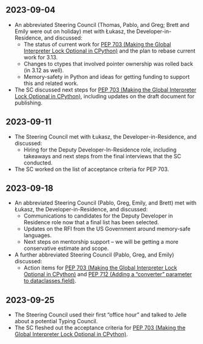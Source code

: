 ## 2023-09-04

- An abbreviated Steering Council (Thomas, Pablo, and Greg; Brett and Emily were out on holiday) met with Łukasz, the Developer-in-Residence, and discussed:
    - The status of current work for [PEP 703 (Making the Global Interpreter Lock Optional in CPython)](https://peps.python.org/pep-0703/) and the plan to rebase current work for 3.13.
    - Changes to ctypes that involved pointer ownership was rolled back (in 3.12 as well).
    - Memory-safety in Python and ideas for getting funding to support this and related work.
- The SC discussed next steps for [PEP 703 (Making the Global Interpreter Lock Optional in CPython)](https://peps.python.org/pep-0703/), including updates on the draft document for publishing.

## 2023-09-11

- The Steering Council met with Łukasz, the Developer-in-Residence, and discussed:
    - Hiring for the Deputy Developer-In-Residence role, including takeaways and next steps from the final interviews that the SC conducted.
- The SC worked on the list of acceptance criteria for PEP 703.

## 2023-09-18

- An abbreviated Steering Council (Pablo, Greg, Emily, and Brett) met with Łukasz, the Developer-in-Residence, and discussed:
    - Communications to candidates for the Deputy Developer in Residence role now that a final list has been selected.
    - Updates on the RFI from the US Government around memory-safe languages.
    - Next steps on mentorship support – we will be getting a more conservative estimate and scope.
- A further abbreviated Steering Council (Pablo, Greg, and Emily) discussed:
    - Action items for  [PEP 703 (Making the Global Interpreter Lock Optional in CPython)](https://peps.python.org/pep-0703/) and [PEP 712 (Adding a “converter” parameter to dataclasses.field)](https://peps.python.org/pep-0712/).

## 2023-09-25

- The Steering Council used their first “office hour” and talked to Jelle about a potential Typing Council.
- The SC fleshed out the acceptance criteria for  [PEP 703 (Making the Global Interpreter Lock Optional in CPython)](https://peps.python.org/pep-0703/).
